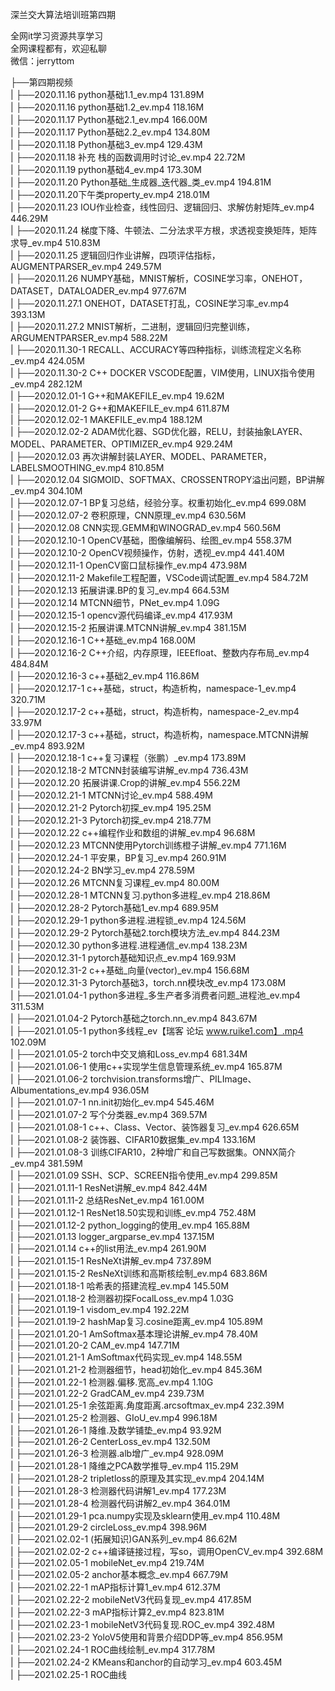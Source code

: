 深兰交大算法培训班第四期

全网it学习资源共享学习<br>全网课程都有，欢迎私聊<br>微信：jerryttom<br>

├──第四期视频<br> | ├──2020.11.16 python基础1.1_ev.mp4 131.89M<br> | ├──2020.11.16 python基础1.2_ev.mp4 118.16M<br> | ├──2020.11.17 Python基础2.1_ev.mp4 166.00M<br> | ├──2020.11.17 Python基础2.2_ev.mp4 134.80M<br> | ├──2020.11.18 Python基础3_ev.mp4 129.43M<br> | ├──2020.11.18 补充 栈的函数调用时讨论_ev.mp4 22.72M<br> | ├──2020.11.19 python基础4_ev.mp4 173.30M<br> | ├──2020.11.20 Python基础_生成器_迭代器_类_ev.mp4 194.81M<br> | ├──2020.11.20下午类property_ev.mp4 218.01M<br> | ├──2020.11.23 IOU作业检查，线性回归、逻辑回归、求解仿射矩阵_ev.mp4 446.29M<br> | ├──2020.11.24 梯度下降、牛顿法、二分法求平方根，求透视变换矩阵，矩阵求导_ev.mp4 510.83M<br> | ├──2020.11.25 逻辑回归作业讲解，四项评估指标，AUGMENTPARSER_ev.mp4 249.57M<br> | ├──2020.11.26 NUMPY基础，MNIST解析，COSINE学习率，ONEHOT，DATASET，DATALOADER_ev.mp4 977.67M<br> | ├──2020.11.27.1 ONEHOT，DATASET打乱，COSINE学习率_ev.mp4 393.13M<br> | ├──2020.11.27.2 MNIST解析，二进制，逻辑回归完整训练，ARGUMENTPARSER_ev.mp4 588.22M<br> | ├──2020.11.30-1 RECALL、ACCURACY等四种指标，训练流程定义名称_ev.mp4 424.05M<br> | ├──2020.11.30-2 C++ DOCKER VSCODE配置，VIM使用，LINUX指令使用_ev.mp4 282.12M<br> | ├──2020.12.01-1 G++和MAKEFILE_ev.mp4 19.62M<br> | ├──2020.12.01-2 G++和MAKEFILE_ev.mp4 611.87M<br> | ├──2020.12.02-1 MAKEFILE_ev.mp4 188.12M<br> | ├──2020.12.02-2 ADAM优化器、SGD优化器，RELU，封装抽象LAYER、MODEL、PARAMETER、OPTIMIZER_ev.mp4 929.24M<br> | ├──2020.12.03 再次讲解封装LAYER、MODEL、PARAMETER，LABELSMOOTHING_ev.mp4 810.85M<br> | ├──2020.12.04 SIGMOID、SOFTMAX、CROSSENTROPY溢出问题，BP讲解_ev.mp4 304.10M<br> | ├──2020.12.07-1 BP复习总结，经验分享。权重初始化_ev.mp4 699.08M<br> | ├──2020.12.07-2 卷积原理，CNN原理_ev.mp4 630.56M<br> | ├──2020.12.08 CNN实现.GEMM和WINOGRAD_ev.mp4 560.56M<br> | ├──2020.12.10-1 OpenCV基础，图像编解码、绘图_ev.mp4 558.37M<br> | ├──2020.12.10-2 OpenCV视频操作，仿射，透视_ev.mp4 441.40M<br> | ├──2020.12.11-1 OpenCV窗口鼠标操作_ev.mp4 473.98M<br> | ├──2020.12.11-2 Makefile工程配置，VSCode调试配置_ev.mp4 584.72M<br> | ├──2020.12.13 拓展讲课.BP的复习_ev.mp4 664.53M<br> | ├──2020.12.14 MTCNN细节，PNet_ev.mp4 1.09G<br> | ├──2020.12.15-1 opencv源代码编译_ev.mp4 417.93M<br> | ├──2020.12.15-2 拓展讲课.MTCNN讲解_ev.mp4 381.15M<br> | ├──2020.12.16-1 C++基础_ev.mp4 168.00M<br> | ├──2020.12.16-2 C++介绍，内存原理，IEEEfloat、整数内存布局_ev.mp4 484.84M<br> | ├──2020.12.16-3 c++基础2_ev.mp4 116.86M<br> | ├──2020.12.17-1 c++基础，struct，构造析构，namespace-1_ev.mp4 320.71M<br> | ├──2020.12.17-2 c++基础，struct，构造析构，namespace-2_ev.mp4 33.97M<br> | ├──2020.12.17-3 c++基础，struct，构造析构，namespace.MTCNN讲解_ev.mp4 893.92M<br> | ├──2020.12.18-1 c++复习课程（张鹏）_ev.mp4 173.89M<br> | ├──2020.12.18-2 MTCNN封装编写讲解_ev.mp4 736.43M<br> | ├──2020.12.20 拓展讲课.Crop的讲解_ev.mp4 556.22M<br> | ├──2020.12.21-1 MTCNN讨论_ev.mp4 588.49M<br> | ├──2020.12.21-2 Pytorch初探_ev.mp4 195.25M<br> | ├──2020.12.21-3 Pytorch初探_ev.mp4 218.77M<br> | ├──2020.12.22 c++编程作业和数组的讲解_ev.mp4 96.68M<br> | ├──2020.12.23 MTCNN使用Pytorch训练橙子讲解_ev.mp4 771.16M<br> | ├──2020.12.24-1 平安果，BP复习_ev.mp4 260.91M<br> | ├──2020.12.24-2 BN学习_ev.mp4 278.59M<br> | ├──2020.12.26 MTCNN复习课程_ev.mp4 80.00M<br> | ├──2020.12.28-1 MTCNN复习.python多进程_ev.mp4 218.86M<br> | ├──2020.12.28-2 Pytorch基础1_ev.mp4 689.95M<br> | ├──2020.12.29-1 python多进程.进程锁_ev.mp4 124.56M<br> | ├──2020.12.29-2 Pytorch基础2.torch模块方法_ev.mp4 844.23M<br> | ├──2020.12.30 python多进程.进程通信_ev.mp4 138.23M<br> | ├──2020.12.31-1 pytorch基础知识点_ev.mp4 169.93M<br> | ├──2020.12.31-2 c++基础_向量(vector)_ev.mp4 156.68M<br> | ├──2020.12.31-3 Pytorch基础3，torch.nn模块改_ev.mp4 173.08M<br> | ├──2021.01.04-1 python多进程_多生产者多消费者问题_进程池_ev.mp4 311.53M<br> | ├──2021.01.04-2 Pytorch基础之torch.nn_ev.mp4 843.67M<br> | ├──2021.01.05-1 python多线程_ev【瑞客 论坛 www.ruike1.com】.mp4 102.09M<br> | ├──2021.01.05-2 torch中交叉熵和Loss_ev.mp4 681.34M<br> | ├──2021.01.06-1 使用c++实现学生信息管理系统_ev.mp4 165.87M<br> | ├──2021.01.06-2 torchvision.transforms增广、PILImage、Albumentations_ev.mp4 936.05M<br> | ├──2021.01.07-1 nn.init初始化_ev.mp4 545.46M<br> | ├──2021.01.07-2 写个分类器_ev.mp4 369.57M<br> | ├──2021.01.08-1 c++、Class、Vector、装饰器复习_ev.mp4 626.65M<br> | ├──2021.01.08-2 装饰器、CIFAR10数据集_ev.mp4 133.16M<br> | ├──2021.01.08-3 训练CIFAR10，2种增广和自己写数据集。ONNX简介_ev.mp4 381.59M<br> | ├──2021.01.09 SSH、SCP、SCREEN指令使用_ev.mp4 299.85M<br> | ├──2021.01.11-1 ResNet讲解_ev.mp4 842.44M<br> | ├──2021.01.11-2 总结ResNet_ev.mp4 161.00M<br> | ├──2021.01.12-1 ResNet18.50实现和训练_ev.mp4 752.48M<br> | ├──2021.01.12-2 python_logging的使用_ev.mp4 165.88M<br> | ├──2021.01.13 logger_argparse_ev.mp4 137.15M<br> | ├──2021.01.14 c++的list用法_ev.mp4 261.90M<br> | ├──2021.01.15-1 ResNeXt讲解_ev.mp4 737.89M<br> | ├──2021.01.15-2 ResNeXt训练和高斯核绘制_ev.mp4 683.86M<br> | ├──2021.01.18-1 哈希表的搭建流程_ev.mp4 145.50M<br> | ├──2021.01.18-2 检测器初探FocalLoss_ev.mp4 1.03G<br> | ├──2021.01.19-1 visdom_ev.mp4 192.22M<br> | ├──2021.01.19-2 hashMap复习.cosine距离_ev.mp4 105.89M<br> | ├──2021.01.20-1 AmSoftmax基本理论讲解_ev.mp4 78.40M<br> | ├──2021.01.20-2 CAM_ev.mp4 147.71M<br> | ├──2021.01.21-1 AmSoftmax代码实现_ev.mp4 148.55M<br> | ├──2021.01.21-2 检测器细节，head初始化_ev.mp4 845.36M<br> | ├──2021.01.22-1 检测器.偏移.宽高_ev.mp4 1.10G<br> | ├──2021.01.22-2 GradCAM_ev.mp4 239.73M<br> | ├──2021.01.25-1 余弦距离.角度距离.arcsoftmax_ev.mp4 232.39M<br> | ├──2021.01.25-2 检测器、GIoU_ev.mp4 996.18M<br> | ├──2021.01.26-1 降维.及数学铺垫_ev.mp4 93.92M<br> | ├──2021.01.26-2 CenterLoss_ev.mp4 132.50M<br> | ├──2021.01.26-3 检测器.alb增广_ev.mp4 928.09M<br> | ├──2021.01.28-1 降维之PCA数学推导_ev.mp4 115.29M<br> | ├──2021.01.28-2 tripletloss的原理及其实现_ev.mp4 204.14M<br> | ├──2021.01.28-3 检测器代码讲解1_ev.mp4 177.23M<br> | ├──2021.01.28-4 检测器代码讲解2_ev.mp4 364.01M<br> | ├──2021.01.29-1 pca.numpy实现及sklearn使用_ev.mp4 110.48M<br> | ├──2021.01.29-2 circleLoss_ev.mp4 398.96M<br> | ├──2021.02.02-1 (拓展知识)GAN系列_ev.mp4 86.62M<br> | ├──2021.02.02-2 c++编译链接过程，写so，调用OpenCV_ev.mp4 392.68M<br> | ├──2021.02.05-1 mobileNet_ev.mp4 219.74M<br> | ├──2021.02.05-2 anchor基本概念_ev.mp4 667.79M<br> | ├──2021.02.22-1 mAP指标计算1_ev.mp4 612.37M<br> | ├──2021.02.22-2 mobileNetV3代码复现_ev.mp4 417.85M<br> | ├──2021.02.22-3 mAP指标计算2_ev.mp4 823.81M<br> | ├──2021.02.23-1 mobileNetV3代码复现.ROC_ev.mp4 392.48M<br> | ├──2021.02.23-2 YoloV5使用和背景介绍DDP等_ev.mp4 856.95M<br> | ├──2021.02.24-1 ROC曲线绘制_ev.mp4 317.78M<br> | ├──2021.02.24-2 KMeans和anchor的自动学习_ev.mp4 603.45M<br> | ├──2021.02.25-1 ROC曲线